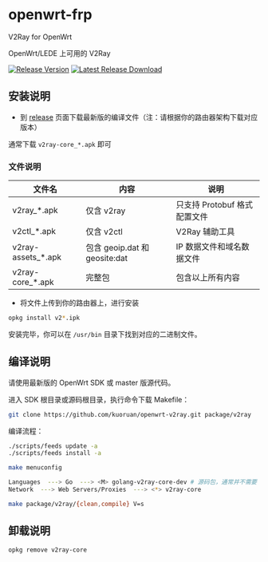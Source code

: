 # openwrt-frp

V2Ray for OpenWrt

OpenWrt/LEDE 上可用的 V2Ray

[![Release Version](https://img.shields.io/github/release/kuoruan/openwrt-v2ray.svg)](https://github.com/kuoruan/openwrt-v2ray/releases/latest) [![Latest Release Download](https://img.shields.io/github/downloads/kuoruan/openwrt-v2ray/total.svg)](https://github.com/kuoruan/openwrt-v2ray/releases/latest)

## 安装说明

- 到 [release](https://github.com/kuoruan/openwrt-v2ray/releases) 页面下载最新版的编译文件（注：请根据你的路由器架构下载对应版本）

通常下载 ```v2ray-core_*.apk``` 即可

### 文件说明

| 文件名 | 内容 | 说明 |
| ----- | --- | --- |
| v2ray_*.apk | 仅含 v2ray | 只支持 Protobuf 格式配置文件 |
| v2ctl_*.apk | 仅含 v2ctl | V2Ray 辅助工具 |
| v2ray-assets_*.apk | 包含 geoip.dat 和 geosite:dat | IP 数据文件和域名数据文件 |
| v2ray-core_*.apk | 完整包 | 包含以上所有内容 |

- 将文件上传到你的路由器上，进行安装

```sh
opkg install v2*.ipk
```

安装完毕，你可以在 ```/usr/bin``` 目录下找到对应的二进制文件。

## 编译说明

请使用最新版的 OpenWrt SDK 或 master 版源代码。

进入 SDK 根目录或源码根目录，执行命令下载 Makefile：

```sh
git clone https://github.com/kuoruan/openwrt-v2ray.git package/v2ray
```

编译流程：

```sh
./scripts/feeds update -a
./scripts/feeds install -a

make menuconfig

Languages  ---> Go  ---> <M> golang-v2ray-core-dev # 源码包，通常并不需要
Network  ---> Web Servers/Proxies  ---> <*> v2ray-core

make package/v2ray/{clean,compile} V=s
```

## 卸载说明

```sh
opkg remove v2ray-core
```
